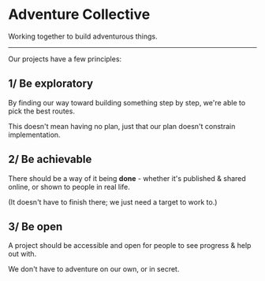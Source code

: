 # Adventure Collective

Working together to build adventurous things.

---

Our projects have a few principles:

## 1/ Be exploratory

By finding our way toward building something step by step, we're able to pick the best routes.

This doesn't mean having no plan, just that our plan doesn't constrain implementation.

## 2/ Be achievable

There should be a way of it being **done** - whether it's published & shared online, or shown to people in real life.

(It doesn't have to finish there; we just need a target to work to.)

## 3/ Be open

A project should be accessible and open for people to see progress & help out with.

We don't have to adventure on our own, or in secret.
